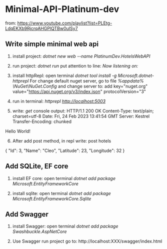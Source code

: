 # Minimal-API-Platinum-dev

from: <https://www.youtube.com/playlist?list=PLEtg-LdqEKXb9RjcrqAHGPlQTBw0uISy7>

## Write simple minimal web api

1. install project: *dotnet new web --name PlatinumDev.HotelsWebAPI*

2. run project: *dotnet run*
put attention to line: *Now listening on:*

3. install httpRepl:
open terminal
*dotnet tool install -g Microsoft.dotnet-httprepl*
For change default nuget server, go to file *%appdata% \NuGet\NuGet.Config* and change server to:
add key="nuget.org" value="https://api.nuget.org/v3/index.json" protocolVersion="3"

4. run in terminal: *httprepl <http://localhost:5003>*

5. write: *get*
console output:
HTTP/1.1 200 OK
Content-Type: text/plain; charset=utf-8
Date: Fri, 24 Feb 2023 13:41:54 GMT
Server: Kestrel
Transfer-Encoding: chunked

Hello World!

6. After add post method, in repl write:
post hotels

{
"Id": 3,
"Name": "Cleo",
"Latitude": 23,
"Longitude": 32
}

## Add SQLite, EF core

1. install EF core:
open terminal
*dotnet add package Microsoft.EntityFrameworkCore*

2. install sqlite:
open terminal
*dotnet add package Microsoft.EntityFrameworkCore.Sqlite*

## Add Swagger

1. install Swagger:
open terminal
*dotnet add package Swashbuckle.AspNetCore*

2. Use Swagger
run project
go to: http://localhost:XXX/swagger/index.html
